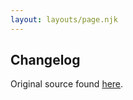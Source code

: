 ```yaml
---
layout: layouts/page.njk
---
```


## Changelog

Original source found [here](https://github.com/bikebrigade/dispatch/blob/main/CHANGELOG.md).

<div class="changelog" id="changelog"></div>

<script src="https://cdnjs.cloudflare.com/ajax/libs/markdown-it/8.4.1/markdown-it.min.js"></script>

<script>
  const md = window.markdownit();

  fetch('https://raw.githubusercontent.com/bikebrigade/dispatch/main/CHANGELOG.md', {
  })
  .then(response => {
    return response.text()
  })
  .then((result) => {
    document.getElementById('changelog').innerHTML = md.render(result);
  })
</script>